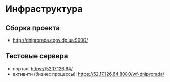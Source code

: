 # Инфраструктура

## Сборка проекта
 - http://dniprorada.egov.dp.ua:9000/

## Тестовые сервера
 - портал: https://52.17.126.64/ 
 - активити (бизнес процессы): https://52.17.126.64:8080/wf-dniprorada/ 